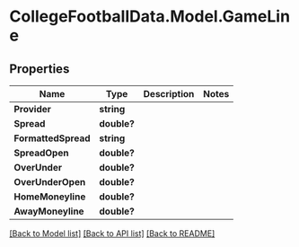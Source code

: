 # CollegeFootballData.Model.GameLine

## Properties

Name | Type | Description | Notes
------------ | ------------- | ------------- | -------------
**Provider** | **string** |  | 
**Spread** | **double?** |  | 
**FormattedSpread** | **string** |  | 
**SpreadOpen** | **double?** |  | 
**OverUnder** | **double?** |  | 
**OverUnderOpen** | **double?** |  | 
**HomeMoneyline** | **double?** |  | 
**AwayMoneyline** | **double?** |  | 

[[Back to Model list]](../README.md#documentation-for-models) [[Back to API list]](../README.md#documentation-for-api-endpoints) [[Back to README]](../README.md)

